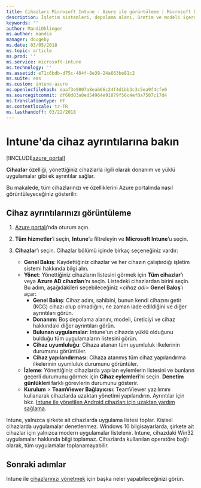 ```yaml
---
title: Cihazları Microsoft Intune - Azure ile görüntüleme | Microsoft Docs
description: İşletim sistemleri, depolama alanı, üretim ve modeli içeren cihaz ayrıntılarınızı görüntüleyin. Azure'da Microsoft Intune ile yüklü uygulamaların bir listesini alın, uyumluluk ilkelerini denetleyin ve TeamViewer'ı ayarlayın. Bu, yönettiğiniz cihazların envanterini görüntülemeye benzer.
keywords: ''
author: MandiOhlinger
ms.author: mandia
manager: dougeby
ms.date: 03/05/2018
ms.topic: article
ms.prod: ''
ms.service: microsoft-intune
ms.technology: ''
ms.assetid: e71c6bdb-d75c-404f-8e38-24a663be81c2
ms.suite: ems
ms.custom: intune-azure
ms.openlocfilehash: eaaf3e9807a8eab66c24f4d1bb3c3c5ea9f4cfe0
ms.sourcegitcommit: df60d03a0ed54964e91879f56c4ef0a7507c17d4
ms.translationtype: HT
ms.contentlocale: tr-TR
ms.lasthandoff: 03/22/2018
---
```

# <a name="see-device-details-in-intune"></a>Intune'da cihaz ayrıntılarına bakın

[!INCLUDE[azure_portal](./includes/azure_portal.md)]

**Cihazlar** özelliği, yönettiğiniz cihazlarla ilgili olarak donanım ve yüklü uygulamalar gibi ek ayrıntılar sağlar. 

Bu makalede, tüm cihazlarınızı ve özelliklerini Azure portalında nasıl görüntüleyeceğiniz gösterilir.

## <a name="view-your-device-details"></a>Cihaz ayrıntılarınızı görüntüleme

1. [Azure portalı](https://portal.azure.com)’nda oturum açın.
2. **Tüm hizmetler**’i seçin, **Intune**’u filtreleyin ve **Microsoft Intune**’u seçin.
3. **Cihazlar**’ı seçin. Cihazlar bölümü içinde birkaç seçeneğiniz vardır:

   - **Genel Bakış**: Kaydettiğiniz cihazlar ve her cihazın çalıştırdığı işletim sistemi hakkında bilgi alın.
   - **Yönet**: Yönettiğiniz cihazların listesini görmek için **Tüm cihazlar**’ı veya **Azure AD cihazları**’nı seçin.
    Listedeki cihazlardan birini seçin. Bu adım, aşağıdakileri seçebileceğiniz <*cihaz adı*> **Genel Bakış**’ı açar:
     - **Genel Bakış**: Cihaz adını, sahibini, bunun kendi cihazını getir (KCG) cihazı olup olmadığını, ne zaman iade edildiğini ve diğer ayrıntıları görün.
     - **Donanım**: Boş depolama alanını, modeli, üreticiyi ve cihaz hakkındaki diğer ayrıntıları görün.
     - **Bulunan uygulamalar**: Intune'un cihazda yüklü olduğunu bulduğu tüm uygulamaların listesini görün.
     - **Cihaz uyumluluğu**: Cihaza atanan tüm uyumluluk ilkelerinin durumunu görüntüler.
     - **Cihaz yapılandırması**: Cihaza atanmış tüm cihaz yapılandırma ilkelerinin uyumluluk durumunu görüntüler.
   - **İzleme**: Yönettiğiniz cihazlarda yapılan eylemlerin listesini ve bunların geçerli durumunu görmek için **Cihaz eylemleri**’ni seçin. **Denetim günlükleri** farklı görevlerin durumunu gösterir.
   - **Kurulum** > **TeamViewer Bağlayıcısı**: TeamViewer yazılımını kullanarak cihazlarda uzaktan yönetimi yapılandırın. Ayrıntılar için bkz. [Intune ile yönetilen Android cihazları için uzaktan yardım sağlama](device-profile-android-teamviewer.md).

Intune, yalnızca şirkete ait cihazlarda uygulama listesi toplar. Kişisel cihazlarda uygulamalar denetlenmez. Windows 10 bilgisayarlarda, şirkete ait cihazlar için yalnızca modern uygulamalar listelenir. Intune, cihazdaki Win32 uygulamalar hakkında bilgi toplamaz. Cihazlarda kullanılan operatöre bağlı olarak, tüm uygulamalar toplanamayabilir.

## <a name="next-steps"></a>Sonraki adımlar
Intune ile [cihazlarınızı yönetmek](device-management.md) için başka neler yapabileceğinizi görün.
